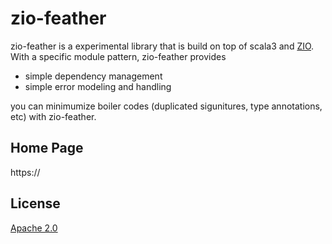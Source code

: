# zio-feather

zio-feather is a experimental library that is build on top of scala3 and [ZIO](https://github.com/zio/zio).  
With a specific module pattern, zio-feather provides

* simple dependency management 
* simple error modeling and handling 

you can minimumize boiler codes (duplicated sigunitures, type annotations, etc) with zio-feather.

## Home Page
https://


## License
[Apache 2.0](https://www.apache.org/licenses/LICENSE-2.0)
